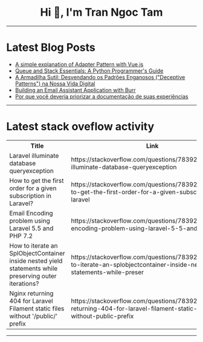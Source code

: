 <h1 align="center">Hi 👋, I'm Tran Ngoc Tam</h1>

---

# Latest Blog Posts 
<!-- BLOG-POST-LIST:START -->
- [A simple explanation of Adapter Pattern with Vue.js](https://dev.to/heliomsolivas/a-simple-explanation-of-adapter-pattern-with-vuejs-add)
- [Queue and Stack Essentials: A Python Programmer&#39;s Guide](https://dev.to/21alul21/queue-and-stack-essentials-a-python-programmers-guide-4ji5)
- [A Armadilha Sutil: Desvendando os Padrões Enganosos &lpar;&quot;Deceptive Patterns&quot;&rpar; na Nossa Vida Digital](https://dev.to/somosguix/a-armadilha-sutil-desvendando-os-padroes-enganosos-deceptive-patterns-na-nossa-vida-digital-5fk3)
- [Building an Email Assistant Application with Burr](https://dev.to/skrawcz/building-an-email-assistant-application-with-burr-38lk)
- [Por que você deveria priorizar a documentação de suas experiências](https://dev.to/devxbr/por-que-voce-deveria-considerar-documentar-4700)
<!-- BLOG-POST-LIST:END -->

---

# Latest stack oveflow activity
<table>
  <tr><th>Title</th><th>Link</th></tr>
  <!-- STACKOVERFLOW:START --><tr><td>Laravel illuminate database queryexception</td><td>https://stackoverflow.com/questions/78392793/laravel-illuminate-database-queryexception</td></tr><tr><td>How to get the first order for a given subscription in Laravel?</td><td>https://stackoverflow.com/questions/78392730/how-to-get-the-first-order-for-a-given-subscription-in-laravel</td></tr><tr><td>Email Encoding problem using Laravel 5.5 and PHP 7.2</td><td>https://stackoverflow.com/questions/78392694/email-encoding-problem-using-laravel-5-5-and-php-7-2</td></tr><tr><td>How to iterate an SplObjectContainer inside nested yield statements while preserving outer iterations?</td><td>https://stackoverflow.com/questions/78392649/how-to-iterate-an-splobjectcontainer-inside-nested-yield-statements-while-preser</td></tr><tr><td>Nginx returning 404 for Laravel Filament static files without &#39;/public/&#39; prefix</td><td>https://stackoverflow.com/questions/78392622/nginx-returning-404-for-laravel-filament-static-files-without-public-prefix</td></tr><!-- STACKOVERFLOW:END -->
</table>

---


